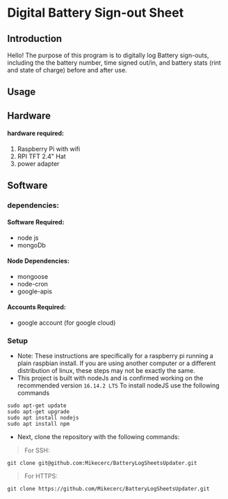 # Digital Battery Sign-out Sheet

## Introduction
Hello! The purpose of this program is to digitally log Battery sign-outs, including the the battery number, time signed out/in, and battery stats (rint and state of charge) before and after use.

## Usage


## Hardware

#### hardware required: 
1. Raspberry Pi with wifi
3. RPI TFT 2.4" Hat
4. power adapter

## Software


### dependencies:

#### Software Required:
* node js 
* mongoDb

#### Node Dependencies:
* mongoose
* node-cron
* google-apis 

#### Accounts Required:
* google account (for google cloud)   

### Setup
* Note: These instructions are specifically for a raspberry pi running a plain raspbian install. If you are using another computer or a different distribution of linux, these steps may not be exactly the same.
* This project is built with nodeJs and is confirmed working on the recommended version `16.14.2 LTS` To install nodeJS use the following commands
```
sudo apt-get update
sudo apt-get upgrade
sudo apt install nodejs
sudo apt install npm
 ```
* Next, clone the repository with the following commands:

> For SSH: 
```
git clone git@github.com:Mikecerc/BatteryLogSheetsUpdater.git
```

> For HTTPS: 
```
git clone https://github.com/Mikecerc/BatteryLogSheetsUpdater.git
```
